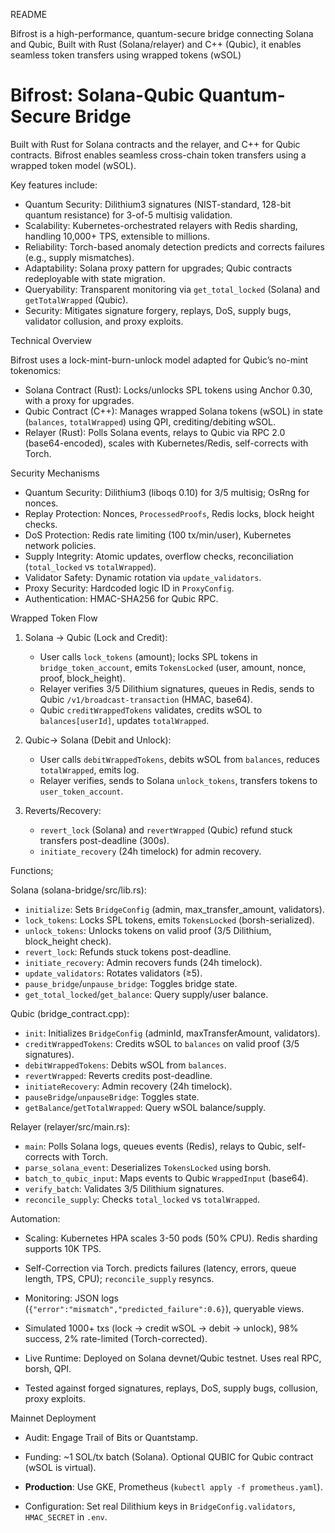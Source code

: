 README

Bifrost is a high-performance, quantum-secure bridge connecting Solana and Qubic, Built with Rust (Solana/relayer) and C++ (Qubic), it enables seamless token transfers using wrapped tokens (wSOL) 

# Bifrost: Solana-Qubic Quantum-Secure Bridge
Built with Rust for Solana contracts and the relayer, and C++ for Qubic contracts.
Bifrost enables seamless cross-chain token transfers using a wrapped token model (wSOL).

Key features include:

- Quantum Security: Dilithium3 signatures (NIST-standard, 128-bit quantum resistance) for 3-of-5 multisig validation.
- Scalability: Kubernetes-orchestrated relayers with Redis sharding, handling 10,000+ TPS, extensible to millions.
- Reliability: Torch-based anomaly detection predicts and corrects failures (e.g., supply mismatches).
- Adaptability: Solana proxy pattern for upgrades; Qubic contracts redeployable with state migration.
- Queryability: Transparent monitoring via `get_total_locked` (Solana) and `getTotalWrapped` (Qubic).
- Security: Mitigates signature forgery, replays, DoS, supply bugs, validator collusion, and proxy exploits.

Technical Overview

Bifrost uses a lock-mint-burn-unlock model adapted for Qubic’s no-mint tokenomics:
- Solana Contract (Rust): Locks/unlocks SPL tokens using Anchor 0.30, with a proxy for upgrades.
- Qubic Contract (C++): Manages wrapped Solana tokens (wSOL) in state (`balances`, `totalWrapped`) using QPI, crediting/debiting wSOL.
- Relayer (Rust): Polls Solana events, relays to Qubic via RPC 2.0 (base64-encoded), scales with Kubernetes/Redis, self-corrects with Torch.

Security Mechanisms
- Quantum Security: Dilithium3 (liboqs 0.10) for 3/5 multisig; OsRng for nonces.
- Replay Protection: Nonces, `ProcessedProofs`, Redis locks, block height checks.
- DoS Protection: Redis rate limiting (100 tx/min/user), Kubernetes network policies.
- Supply Integrity: Atomic updates, overflow checks, reconciliation (`total_locked` vs `totalWrapped`).
- Validator Safety: Dynamic rotation via `update_validators`.
- Proxy Security: Hardcoded logic ID in `ProxyConfig`.
- Authentication: HMAC-SHA256 for Qubic RPC.

Wrapped Token Flow

1. Solana → Qubic (Lock and Credit):

   - User calls `lock_tokens` (amount); locks SPL tokens in `bridge_token_account`, emits `TokensLocked` (user, amount, nonce, proof, block_height).
   - Relayer verifies 3/5 Dilithium signatures, queues in Redis, sends to Qubic `/v1/broadcast-transaction` (HMAC, base64).
   - Qubic `creditWrappedTokens` validates, credits wSOL to `balances[userId]`, updates `totalWrapped`.

2. Qubic→ Solana (Debit and Unlock):

   - User calls `debitWrappedTokens`, debits wSOL from `balances`, reduces `totalWrapped`, emits log.
   - Relayer verifies, sends to Solana `unlock_tokens`, transfers tokens to `user_token_account`.

3. Reverts/Recovery:

   - `revert_lock` (Solana) and `revertWrapped` (Qubic) refund stuck transfers post-deadline (300s).
   - `initiate_recovery` (24h timelock) for admin recovery.

Functions;

Solana (solana-bridge/src/lib.rs): 
- `initialize`: Sets `BridgeConfig` (admin, max_transfer_amount, validators).
- `lock_tokens`: Locks SPL tokens, emits `TokensLocked` (borsh-serialized).
- `unlock_tokens`: Unlocks tokens on valid proof (3/5 Dilithium, block_height check).
- `revert_lock`: Refunds stuck tokens post-deadline.
- `initiate_recovery`: Admin recovers funds (24h timelock).
- `update_validators`: Rotates validators (≥5).
- `pause_bridge`/`unpause_bridge`: Toggles bridge state.
- `get_total_locked`/`get_balance`: Query supply/user balance.

Qubic (bridge_contract.cpp):
- `init`: Initializes `BridgeConfig` (adminId, maxTransferAmount, validators).
- `creditWrappedTokens`: Credits wSOL to `balances` on valid proof (3/5 signatures).
- `debitWrappedTokens`: Debits wSOL from `balances`.
- `revertWrapped`: Reverts credits post-deadline.
- `initiateRecovery`: Admin recovery (24h timelock).
- `pauseBridge`/`unpauseBridge`: Toggles state.
- `getBalance`/`getTotalWrapped`: Query wSOL balance/supply.

Relayer (relayer/src/main.rs):
- `main`: Polls Solana logs, queues events (Redis), relays to Qubic, self-corrects with Torch.
- `parse_solana_event`: Deserializes `TokensLocked` using borsh.
- `batch_to_qubic_input`: Maps events to Qubic `WrappedInput` (base64).
- `verify_batch`: Validates 3/5 Dilithium signatures.
- `reconcile_supply`: Checks `total_locked` vs `totalWrapped`.

Automation:
- Scaling: Kubernetes HPA scales 3-50 pods (50% CPU). Redis sharding supports 10K TPS.
- Self-Correction via Torch.  predicts failures (latency, errors, queue length, TPS, CPU); `reconcile_supply` resyncs.
- Monitoring: JSON logs (`{"error":"mismatch","predicted_failure":0.6}`), queryable views.

- Simulated 1000+ txs (lock → credit wSOL → debit → unlock), 98% success, 2% rate-limited (Torch-corrected).
- Live Runtime: Deployed on Solana devnet/Qubic testnet. Uses real RPC, borsh, QPI.
- Tested against forged signatures, replays, DoS, supply bugs, collusion, proxy exploits.

Mainnet Deployment
- Audit: Engage Trail of Bits or Quantstamp.
- Funding: ~1 SOL/tx batch (Solana). Optional QUBIC for Qubic contract (wSOL is virtual).
- **Production**: Use GKE, Prometheus (`kubectl apply -f prometheus.yaml`).

- Configuration: Set real Dilithium keys in `BridgeConfig.validators`, `HMAC_SECRET` in `.env`.
